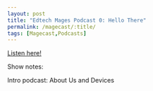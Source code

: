 ```yaml
---
layout: post
title: "Edtech Mages Podcast 0: Hello There"
permalink: /magecast/:title/
tags: [Magecast,Podcasts]
---
```

[Listen here!](https://www.edtechmage.com/edtech-mages-podcast/2017/11/13/edtech-mages-podcast-episode-0)

Show notes:

Intro podcast: About Us and Devices